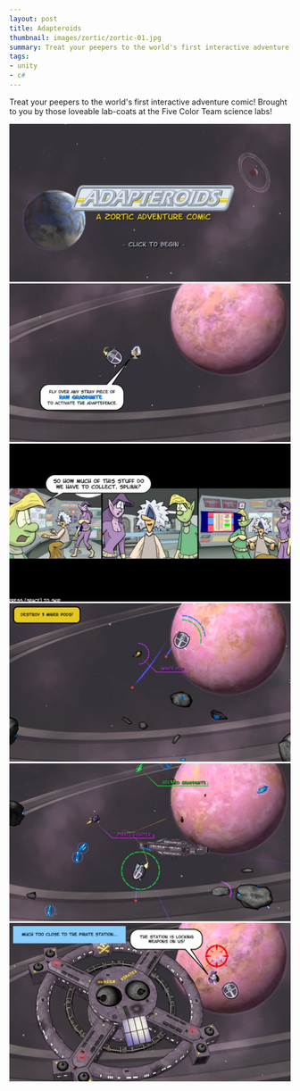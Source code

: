 ```yaml
---
layout: post
title: Adapteroids
thumbnail: images/zortic/zortic-01.jpg
summary: Treat your peepers to the world's first interactive adventure comic!
tags:
- unity
- c#
---
```


[zortic-01]: /images/zortic/zortic-01.jpg "Zortic 01"
[zortic-02]: /images/zortic/zortic-02.jpg "Zortic 02"
[zortic-03]: /images/zortic/zortic-03.jpg "Zortic 03"
[zortic-04]: /images/zortic/zortic-04.jpg "Zortic 04"
[zortic-05]: /images/zortic/zortic-05.jpg "Zortic 05"
[zortic-06]: /images/zortic/zortic-06.jpg "Zortic 06"

Treat your peepers to the world's first interactive adventure comic! Brought to you by those loveable lab-coats at the Five Color Team science labs! 

![Zortic 01][zortic-01]
![Zortic 02][zortic-02]
![Zortic 03][zortic-03]
![Zortic 04][zortic-04]
![Zortic 05][zortic-05]
![Zortic 06][zortic-06]
